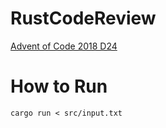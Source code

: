# RustCodeReview

[Advent of Code 2018 D24](
https://adventofcode.com/2018/day/24)

# How to Run

`cargo run < src/input.txt`

